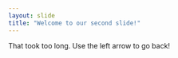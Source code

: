 ```yaml
---
layout: slide
title: "Welcome to our second slide!"
---
```

That took too long.
Use the left arrow to go back!
